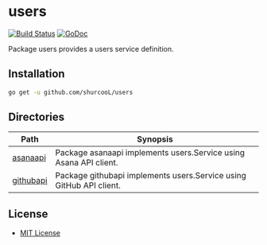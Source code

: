 users
=====

[![Build Status](https://travis-ci.org/shurcooL/users.svg?branch=master)](https://travis-ci.org/shurcooL/users) [![GoDoc](https://godoc.org/github.com/shurcooL/users?status.svg)](https://godoc.org/github.com/shurcooL/users)

Package users provides a users service definition.

Installation
------------

```bash
go get -u github.com/shurcooL/users
```

Directories
-----------

| Path                                                               | Synopsis                                                            |
|--------------------------------------------------------------------|---------------------------------------------------------------------|
| [asanaapi](https://godoc.org/github.com/shurcooL/users/asanaapi)   | Package asanaapi implements users.Service using Asana API client.   |
| [githubapi](https://godoc.org/github.com/shurcooL/users/githubapi) | Package githubapi implements users.Service using GitHub API client. |

License
-------

-	[MIT License](https://opensource.org/licenses/mit-license.php)
